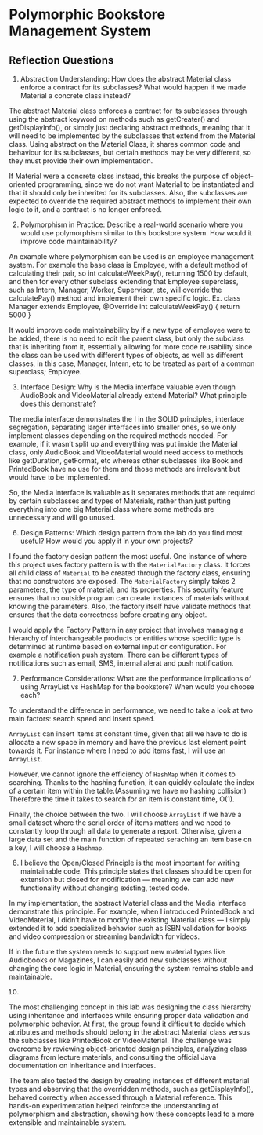 # Polymorphic Bookstore Management System

## Reflection Questions

1. Abstraction Understanding: How does the abstract Material class enforce a contract for its subclasses? What would happen if we made Material a concrete class instead?

The abstract Material class enforces a contract for its subclasses through using the abstract keyword on methods such as getCreater() and getDisplayInfo(), or simply just declaring abstract methods, meaning that it will need to be implemented by the subclasses that extend from the Material class. Using abstract on the Material Class, it shares common code and behaviour for its subclasses, but certain methods may be very different, so they must provide their own implementation.

If Material were a concrete class instead, this breaks the purpose of object-oriented programming, since we do not want Material to be instantiated and that it should only be inherited for its subclasses. Also, the subclasses are expected to override the required abstract methods to implement their own logic to it, and a contract is no longer enforced.

2. Polymorphism in Practice: Describe a real-world scenario where you would use polymorphism similar to this bookstore system. How would it improve code maintainability?

An example where polymorphism can be used is an employee management system. For example the base class is Employee, with a default method of calculating their pair, so int calculateWeekPay(), returning 1500 by default, and then for every other subclass extending that Employee superclass, such as Intern, Manager, Worker, Supervisor, etc, will override the calculatePay() method and implement their own specific logic. Ex. class Manager extends Employee, @Override int calculateWeekPay() { return 5000 }

It would improve code maintainability by if a new type of employee were to be added, there is no need to edit the parent class, but only the subclass that is inheriting from it, essentially allowing for more code reusability since the class can be used with different types of objects, as well as different classes, in this case, Manager, Intern, etc to be treated as part of a common superclass; Employee.

3. Interface Design: Why is the Media interface valuable even though AudioBook and VideoMaterial already extend Material? What principle does this demonstrate?

The media interface demonstrates the I in the SOLID principles, interface segregation, separating larger interfaces into smaller ones, so we only implement classes depending on the required methods needed. For example, if it wasn’t split up and everything was put inside the Material class, only AudioBook and VideoMaterial would need access to methods like getDuration, getFormat, etc whereas other subclasses like Book and PrintedBook have no use for them and those methods are irrelevant but would have to be implemented.

So, the Media interface is valuable as it separates methods that are required by certain subclasses and types of Materials, rather than just putting everything into one big Material class where some methods are unnecessary and will go unused. 

6. Design Patterns: Which design pattern from the lab do you find most useful? How would you apply it in your own projects?

I found the factory design pattern the most useful. One instance of where this project uses factory pattern is with the `MaterialFactory` class. It forces all child class of `Material` to be created through the factory class, ensuring that no constructors are exposed. The `MaterialFactory` simply takes 2 parameters, the type of material, and its properties. This security feature ensures that no outside program can create instances of materials without knowing the parameters. Also, the factory itself have validate methods that ensures that the data correctness before creating any object. 

I would apply the Factory Pattern in any project that involves managing a hierarchy of interchangeable products or entities whose specific type is determined at runtime based on external input or configuration. For example a notification push system. There can be different types of notifications such as email, SMS, internal alerat and push notification.

7. Performance Considerations: What are the performance implications of using ArrayList vs HashMap for the bookstore? When would you choose each?

To understand the difference in performance, we need to take a look at two main factors: search speed and insert speed.

`ArrayList` can insert items at constant time, given that all we have to do is allocate a new space in memory and have the previous last element point towards it. For instance where I need to add items fast, I will use an `ArrayList`.

However, we cannot ignore the efficiency of `HashMap` when it comes to searching. Thanks to the hashing function, it can quickly calculate the index of a certain item within the table.(Assuming we have no hashing collision) Therefore the time it takes to search for an item is constant time, O(1).

Finally, the choice between the two. I will choose `ArrayList` if we have a small dataset where the serial order of items matters and we need to constantly loop through all data to generate a report. Otherwise, given a large data set and the main function of repeated seraching an item base on a key, I will choose a `Hashmap`.


8. I believe the Open/Closed Principle is the most important for writing maintainable code.
This principle states that classes should be open for extension but closed for modification — meaning we can add new functionality without changing existing, tested code.

In my implementation, the abstract Material class and the Media interface demonstrate this principle.
For example, when I introduced PrintedBook and VideoMaterial, I didn’t have to modify the existing Material class — I simply extended it to add specialized behavior such as ISBN validation for books and video compression or streaming bandwidth for videos.

If in the future the system needs to support new material types like Audiobooks or Magazines, I can easily add new subclasses without changing the core logic in Material, ensuring the system remains stable and maintainable.



10.

The most challenging concept in this lab was designing the class hierarchy using inheritance and interfaces while ensuring proper data validation and polymorphic behavior.
At first, the group found it difficult to decide which attributes and methods should belong in the abstract Material class versus the subclasses like PrintedBook or VideoMaterial. The challenge was overcome by reviewing object-oriented design principles, analyzing class diagrams from lecture materials, and consulting the official Java documentation on inheritance and interfaces.

The team also tested the design by creating instances of different material types and observing that the overridden methods, such as getDisplayInfo(), behaved correctly when accessed through a Material reference. This hands-on experimentation helped reinforce the understanding of polymorphism and abstraction, showing how these concepts lead to a more extensible and maintainable system.
